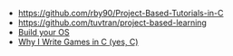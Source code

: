 * https://github.com/rby90/Project-Based-Tutorials-in-C
* https://github.com/tuvtran/project-based-learning
* [Build your OS](https://github.com/cfenollosa/os-tutorial)
* [Why I Write Games in C (yes, C)](https://jonathanwhiting.com/writing/blog/games_in_c/?fbclid=IwAR1Rtpkbw3M8nX0l4GHk0d3d8zrmCC8DpagAYtguBCFoLjRLMd1o32Qw7vE)
